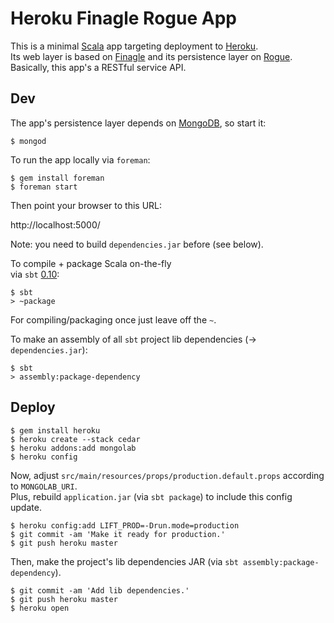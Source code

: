 # Heroku Finagle Rogue App

This is a minimal [Scala] app targeting deployment to [Heroku]. <br>
Its web layer is based on [Finagle] and its persistence layer on [Rogue]. <br>
Basically, this app's a RESTful service API.

## Dev

The app's persistence layer depends on [MongoDB], so start it:

    $ mongod

To run the app locally via `foreman`:

    $ gem install foreman
    $ foreman start

Then point your browser to this URL:

  http://localhost:5000/

Note: you need to build `dependencies.jar` before (see below).

To compile + package Scala on-the-fly <br>
via `sbt` [0.10]:

    $ sbt
    > ~package

For compiling/packaging once just leave off the `~`.

To make an assembly of all `sbt` project lib dependencies (-> `dependencies.jar`):

    $ sbt
    > assembly:package-dependency

## Deploy

    $ gem install heroku
    $ heroku create --stack cedar
    $ heroku addons:add mongolab
    $ heroku config

Now, adjust `src/main/resources/props/production.default.props` according to `MONGOLAB_URI`. <br>
Plus, rebuild `application.jar` (via `sbt package`) to include this config update.

    $ heroku config:add LIFT_PROD=-Drun.mode=production
    $ git commit -am 'Make it ready for production.'
    $ git push heroku master

Then, make the project's lib dependencies JAR (via `sbt assembly:package-dependency`).

    $ git commit -am 'Add lib dependencies.'
    $ git push heroku master
    $ heroku open


  [Scala]:   http://www.scala-lang.org/
  [Heroku]:  http://www.heroku.com/
  [Finagle]: http://twitter.github.com/finagle/
  [Rogue]:   http://engineering.foursquare.com/2011/01/21/rogue-a-type-safe-scala-dsl-for-querying-mongodb/
  [MongoDB]: http://www.mongodb.org/
  [0.10]:    https://github.com/harrah/xsbt/wiki/Setup
